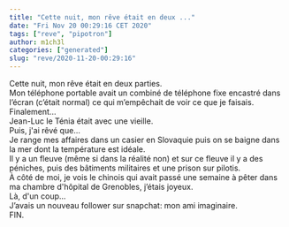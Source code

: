 ```yaml
---
title: "Cette nuit, mon rêve était en deux ..."
date: "Fri Nov 20 00:29:16 CET 2020"
tags: ["reve", "pipotron"]
author: m1ch3l
categories: ["generated"]
slug: "reve/2020-11-20-00:29:16"
---
```


Cette nuit, mon rêve était en deux parties.<br>
Mon téléphone portable avait un combiné de téléphone fixe encastré dans l’écran (c’était normal) ce qui m’empêchait de voir ce que je faisais.<br>
Finalement...<br>
Jean-Luc le Ténia était avec une vieille.<br>
Puis, j'ai rêvé que...<br>
Je range mes affaires dans un casier en Slovaquie puis on se baigne dans la mer dont la température est idéale.<br>
Il y a un fleuve (même si dans la réalité non) et sur ce fleuve il y a des péniches, puis des bâtiments militaires et une prison sur pilotis.<br>
À côté de moi, je vois le chinois qui avait passé une semaine à pêter dans ma chambre d'hôpital de Grenobles, j’étais joyeux.<br>
Là, d'un coup...<br>
J’avais un nouveau follower sur snapchat: mon ami imaginaire.<br>
FIN.<br>
